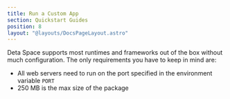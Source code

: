 ```yaml
---
title: Run a Custom App
section: Quickstart Guides
position: 8
layout: "@layouts/DocsPageLayout.astro"
---
```


Deta Space supports most runtimes and frameworks out of the box without much configuration. The only requirements you have to keep in mind are:

- All web servers need to run on the port specified in the environment variable `PORT`
- 250 MB is the max size of the package
